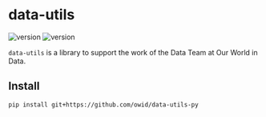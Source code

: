 # data-utils
![version](https://img.shields.io/badge/version-0.0.0-blue) ![version](https://img.shields.io/badge/python-3.10-blue.svg?&logo=python&logoColor=yellow)

`data-utils` is a library to support the work of the Data Team at Our World in Data.

## Install

```
pip install git+https://github.com/owid/data-utils-py
```